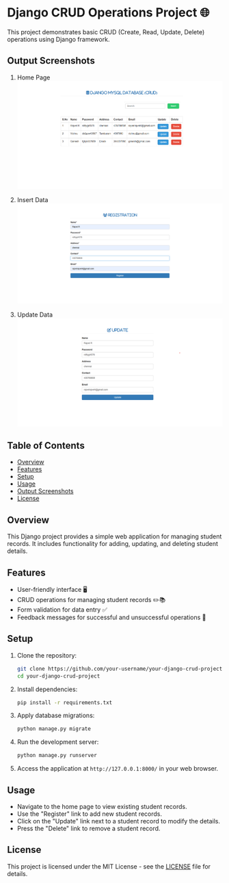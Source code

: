 # Django CRUD Operations Project 🌐

This project demonstrates basic CRUD (Create, Read, Update, Delete) operations using Django framework.

## Output Screenshots
1. Home Page
    ![Home Page](outputs/index.png)

2. Insert Data  
    ![Registration Form](outputs/insert.png)

3. Update Data
    ![Update Form](outputs/update.png)


## Table of Contents
- [Overview](#overview)
- [Features](#features)
- [Setup](#setup)
- [Usage](#usage)
- [Output Screenshots](#output-screenshots)
- [License](#license)

## Overview
This Django project provides a simple web application for managing student records. It includes functionality for adding, updating, and deleting student details.

## Features
- User-friendly interface 🖥️
- CRUD operations for managing student records ✏️📚
- Form validation for data entry ✅
- Feedback messages for successful and unsuccessful operations 📢

## Setup
1. Clone the repository:
    ```bash
    git clone https://github.com/your-username/your-django-crud-project.git
    cd your-django-crud-project
    ```

2. Install dependencies:
    ```bash
    pip install -r requirements.txt
    ```

3. Apply database migrations:
    ```bash
    python manage.py migrate
    ```

4. Run the development server:
    ```bash
    python manage.py runserver
    ```

5. Access the application at `http://127.0.0.1:8000/` in your web browser.

## Usage
- Navigate to the home page to view existing student records.
- Use the "Register" link to add new student records.
- Click on the "Update" link next to a student record to modify the details.
- Press the "Delete" link to remove a student record.

## License
This project is licensed under the MIT License - see the [LICENSE](LICENSE) file for details.
